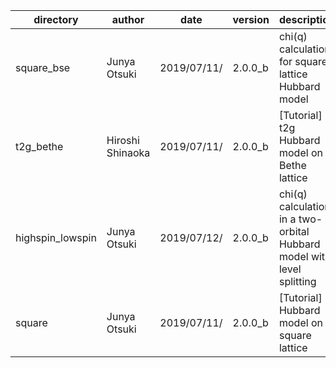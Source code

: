 | directory | author | date | version | description |
| ----- | ----- | ----- | ----- | ----- |
| square_bse | Junya Otsuki | 2019/07/11/ | 2.0.0_b | chi(q) calculation for square-lattice Hubbard model |
| t2g_bethe | Hiroshi Shinaoka | 2019/07/11/ | 2.0.0_b | [Tutorial] t2g Hubbard model on a Bethe lattice |
| highspin_lowspin | Junya Otsuki | 2019/07/12/ | 2.0.0_b | chi(q) calculation in a two-orbital Hubbard model with level splitting |
| square | Junya Otsuki | 2019/07/11/ | 2.0.0_b | [Tutorial] Hubbard model on a square lattice |

